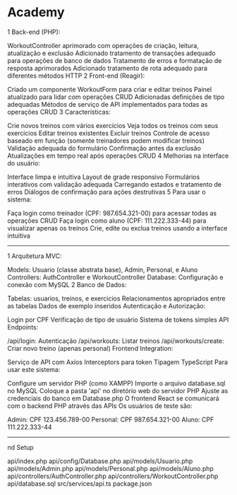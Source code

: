 # Academy
1 Back-end (PHP):

  WorkoutController aprimorado com operações de criação, leitura, atualização e exclusão
  Adicionado tratamento de transações adequado para operações de banco de dados
  Tratamento de erros e formatação de resposta aprimorados
  Adicionado tratamento de rota adequado para diferentes métodos HTTP
2 Front-end (Reagir):

  Criado um componente WorkoutForm para criar e editar treinos
  Painel atualizado para lidar com operações CRUD
  Adicionadas definições de tipo adequadas
  Métodos de serviço de API implementados para todas as operações CRUD
3 Características:

  Crie novos treinos com vários exercícios
  Veja todos os treinos com seus exercícios
  Editar treinos existentes
  Excluir treinos
  Controle de acesso baseado em função (somente treinadores podem modificar treinos)
  Validação adequada do formulário
  Confirmação antes da exclusão
  Atualizações em tempo real após operações CRUD
4 Melhorias na interface do usuário:

  Interface limpa e intuitiva
  Layout de grade responsivo
  Formulários interativos com validação adequada
  Carregando estados e tratamento de erros
  Diálogos de confirmação para ações destrutivas
5 Para usar o sistema:

  Faça login como treinador (CPF: 987.654.321-00) para acessar todas as operações CRUD
  Faça login como aluno (CPF: 111.222.333-44) para visualizar apenas os treinos
  Crie, edite ou exclua treinos usando a interface intuitiva
*******************************************************************************************
1 Arquitetura MVC:

  Models: Usuario (classe abstrata base), Admin, Personal, e Aluno
  Controllers: AuthController e WorkoutController
  Database: Configuração e conexão com MySQL
2 Banco de Dados:

  Tabelas: usuarios, treinos, e exercicios
  Relacionamentos apropriados entre as tabelas
  Dados de exemplo inseridos
  Autenticação e Autorização:

Login por CPF
Verificação de tipo de usuário
Sistema de tokens simples
API Endpoints:

/api/login: Autenticação
/api/workouts: Listar treinos
/api/workouts/create: Criar novo treino (apenas personal)
Frontend Integration:

Serviço de API com Axios
Interceptors para token
Tipagem TypeScript
Para usar este sistema:

Configure um servidor PHP (como XAMPP)
Importe o arquivo database.sql no MySQL
Coloque a pasta 'api' no diretório web do servidor PHP
Ajuste as credenciais do banco em Database.php
O frontend React se comunicará com o backend PHP através das APIs
Os usuários de teste são:

Admin: CPF 123.456.789-00
Personal: CPF 987.654.321-00
Aluno: CPF 111.222.333-44
*******************************************************************************
nd Setup

api/index.php
api/config/Database.php
api/models/Usuario.php
api/models/Admin.php
api/models/Personal.php
api/models/Aluno.php
api/controllers/AuthController.php
api/controllers/WorkoutController.php
api/database.sql
src/services/api.ts
package.json
